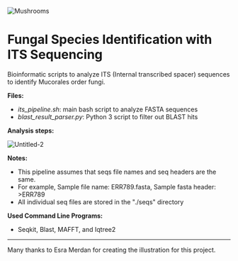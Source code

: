 ![Mushrooms](https://github.com/osmanmerdan/Fungal-ITS-Sequence-Analysis/assets/91588759/cc61b58d-7b5b-4ff0-ada0-5694c73331c8)

# Fungal Species Identification with ITS Sequencing
Bioinformatic scripts to analyze ITS (Internal transcribed spacer) sequences to identify Mucorales order fungi. 

**Files:**
- _its_pipeline.sh_: main bash script to analyze FASTA sequences
- _blast_result_parser.py_: Python 3 script to filter out BLAST hits

**Analysis steps:**

![Untitled-2](https://github.com/osmanmerdan/Fungal-ITS-Sequence-Analysis/assets/91588759/c6114cdf-8b3a-4132-9a28-b19b5950a791)


**Notes:**

- This pipeline assumes that seqs file names and seq headers are the same.
- For example, Sample file name: ERR789.fasta, Sample fasta header: >ERR789
- All individual seq files are stored in the "./seqs" directory

**Used Command Line Programs:**
- Seqkit, Blast, MAFFT, and Iqtree2

-----------
Many thanks to Esra Merdan for creating the illustration for this project. 
